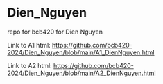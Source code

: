 # Dien_Nguyen
repo for bcb420 for Dien Nguyen

Link to A1 html: https://github.com/bcb420-2024/Dien_Nguyen/blob/main/A1_DienNguyen.html

Link to A2 html: https://github.com/bcb420-2024/Dien_Nguyen/blob/main/A2_DienNguyen.html
